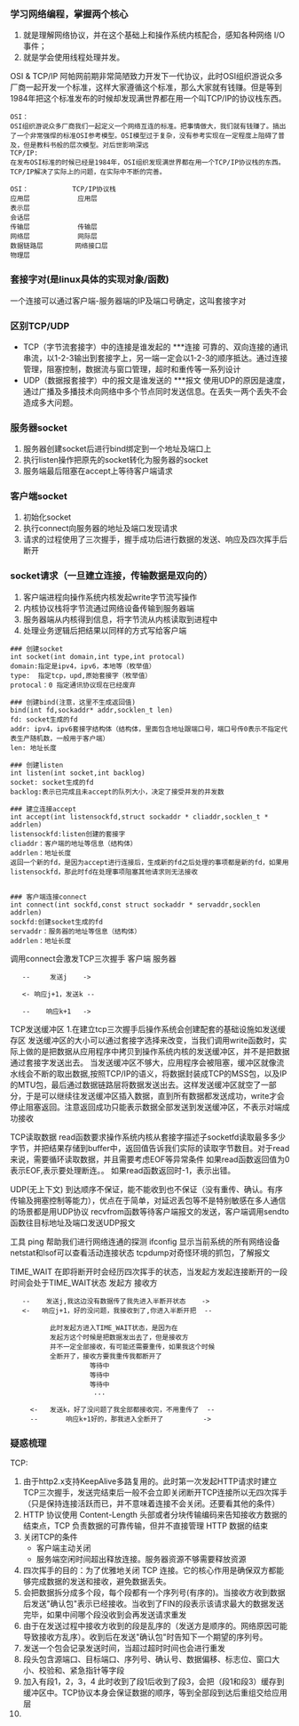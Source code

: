 ### 学习网络编程，掌握两个核心
1. 就是理解网络协议，并在这个基础上和操作系统内核配合，感知各种网络 I/O 事件；
2. 就是学会使用线程处理并发。

OSI & TCP/IP
阿帕网前期非常简陋致力开发下一代协议，此时OSI组织游说众多厂商一起开发一个标准，这样大家遵循这个标准，那么大家就有钱赚。但是等到1984年把这个标准发布的时候却发现满世界都在用一个叫TCP/IP的协议栈东西。
```
OSI：
OSI组织游说众多厂商我们一起定义一个网络互连的标准。把事情做大，我们就有钱赚了。搞出了一个非常强悍的标准OSI参考模型。OSI模型过于复杂，没有参考实现在一定程度上阻碍了普及，但是教科书般的层次模型。对后世影响深远
TCP/IP: 
在发布OSI标准的时候已经是1984年，OSI组织发现满世界都在用一个TCP/IP协议栈的东西。TCP/IP解决了实际上的问题，在实际中不断的完善。
```

```
OSI：           TCP/IP协议栈
应用层            应用层
表示层
会话层
传输层            传输层
网络层            网际层
数据链路层        网络接口层
物理层
```

### 套接字对(是linux具体的实现对象/函数)
一个连接可以通过客户端-服务器端的IP及端口号确定，这叫套接字对


### 区别TCP/UDP
* TCP（字节流套接字）中的连接是谁发起的 ***连接
可靠的、双向连接的通讯串流，以1-2-3输出到套接字上，另一端一定会以1-2-3的顺序抵达。通过连接管理，阻塞控制，数据流与窗口管理，超时和重传等一系列设计
* UDP（数据报套接字）中的报文是谁发送的 ***报文
使用UDP的原因是速度，通过广播及多播技术向网络中多个节点同时发送信息。在丢失一两个丢失不会造成多大问题。


### 服务器socket
1. 服务器创建socket后进行bind绑定到一个地址及端口上
2. 执行listen操作把原先的socket转化为服务器的socket
3. 服务端最后阻塞在accept上等待客户端请求


### 客户端socket
1. 初始化socket
2. 执行connect向服务器的地址及端口发现请求
3. 请求的过程使用了三次握手，握手成功后进行数据的发送、响应及四次挥手后断开


### socket请求（一旦建立连接，传输数据是双向的）
1. 客户端进程向操作系统内核发起write字节流写操作
2. 内核协议栈将字节流通过网络设备传输到服务器端
3. 服务器端从内核得到信息，将字节流从内核读取到进程中
4. 处理业务逻辑后把结果以同样的方式写给客户端

```
### 创建socket
int socket(int domain,int type,int protocal)
domain:指定是ipv4，ipv6，本地等（枚举值）
type:  指定tcp，upd,原始套接字（枚举值）
protocal：0 指定通讯协议现在已经废弃

### 创建bind(注意，这里不生成返回值)
bind(int fd,sockaddr* addr,socklen_t len)
fd: socket生成的fd
addr: ipv4，ipv6套接字结构体（结构体，里面包含地址跟端口号，端口号传0表示不指定代表生产随机数，一般用于客户端）
len: 地址长度

### 创建listen
int listen(int socket,int backlog)
socket: socket生成的fd
backlog:表示已完成且未accept的队列大小，决定了接受并发的并发数

### 建立连接accept
int accept(int listensockfd,struct sockaddr * cliaddr,socklen_t * addrlen)
listensockfd:listen创建的套接字
cliaddr：客户端的地址等信息（结构体）
addrlen：地址长度
返回一个新的fd，是因为accept进行连接后，生成新的fd之后处理的事项都是新的fd，如果用listensockfd，那此时fd在处理事项阻塞其他请求则无法接收


### 客户端连接connect
int connect(int sockfd,const struct sockaddr * servaddr,socklen addrlen)
sockfd:创建socket生成的fd
servaddr：服务器的地址等信息（结构体）
addrlen：地址长度
```


调用connect会激发TCP三次握手
客户端                      服务器

       --     发送j    ->

       <- 响应j+1，发送k --

       --    响应k+1   ->


TCP发送缓冲区
1.在建立tcp三次握手后操作系统会创建配套的基础设施如发送缓存区
发送缓冲区的大小可以通过套接字选择来改变，当我们调用write函数时，实际上做的是把数据从应用程序中拷贝到操作系统内核的发送缓冲区，并不是把数据通过套接字发送出去。
当发送缓冲区不够大，应用程序会被阻塞，缓冲区就像流水线会不断的取出数据,按照TCP/IP的语义，将数据封装成TCP的MSS包，以及IP的MTU包，最后通过数据链路层将数据发送出去。这样发送缓冲区就空了一部分，于是可以继续往发送缓冲区插入数据，直到所有数据都发送成功，write才会停止阻塞返回。注意返回成功只能表示数据全部发送到发送缓冲区，不表示对端成功接收

TCP读取数据
read函数要求操作系统内核从套接字描述子socketfd读取最多多少字节，并把结果存储到buffer中，返回值告诉我们实际的读取字节数目。对于read来说，需要循环读取数据，并且需要考虑EOF等异常条件
如果read函数返回值为0表示EOF,表示要处理断连。。
如果read函数返回时-1，表示出错。


UDP(无上下文)
到达顺序不保证，能不能收到也不保证（没有重传、确认。有序传输及拥塞控制等能力），优点在于简单，对延迟丢包等不是特别敏感在多人通信的场景都是用UDP协议
recvfrom函数等待客户端报文的发送，客户端调用sendto函数往目标地址及端口发送UDP报文


工具
ping 帮助我们进行网络连通的探测
ifconfig 显示当前系统的所有网络设备
netstat和lsof可以查看活动连接状态
tcpdump对奇怪环境的抓包，了解报文


TIME_WAIT
在即将断开时会经历四次挥手的状态，当发起方发起连接断开的一段时间会处于TIME_WAIT状态
发起方                                                         接收方

       --    发送j,我这边没有数据传了我先进入半断开状态    ->
       <-   响应j+1，好的没问题，我接收到了,你进入半断开把  --

              此时发起方进入TIME_WAIT状态，是因为在
              发起方这个时候是把数据发出去了，但是接收方
              并不一定全部接收，有可能还需要重传，如果我这个时候
              全断开了，接收方要我重传我都断开了
                        等待中
                        等待中
                        等待中
                         ...

         <-   发送k，好了没问题了我全部都接收完，不用重传了  --
         --       响应k+1好的，那我进入全断开了          ->


### 疑惑梳理
TCP: 
1. 由于http2.x支持KeepAlive多路复用的。此时第一次发起HTTP请求时建立TCP三次握手，发送完结束后一般不会立即关闭断开TCP连接所以无四次挥手（只是保持连接活跃而已，并不意味着连接不会关闭。还要看其他的条件）
2. HTTP 协议使用 Content-Length 头部或者分块传输编码来告知接收方数据的结束点，TCP 负责数据的可靠传输，但并不直接管理 HTTP 数据的结束
3. 关闭TCP的条件 
   * 客户端主动关闭
   * 服务端空闲时间超出释放连接。服务器资源不够需要释放资源
4. 四次挥手的目的：为了优雅地关闭 TCP 连接。它的核心作用是确保双方都能够完成数据的发送和接收，避免数据丢失。
5. 会把数据拆分成多个段，每个段都有一个序列号(有序的)。当接收方收到数据后发送"确认包"表示已经接收。当收到了FIN的段表示该请求最大的数据发送完毕，如果中间哪个段没收到会再发送请求重发
6. 由于在发送过程中接收方收到的段是乱序的（发送方是顺序的。网络原因可能导致接收方乱序）。收到后在发送"确认包"时告知下一个期望的序列号。
7. 发送一个包会记录发送时间，当超过超时时间也会进行重发
8. 段头包含源端口、目标端口、序列号、确认号、数据偏移、标志位、窗口大小、校验和、紧急指针等字段
9. 加入有段1，2，3，4 此时收到了段1后收到了段3，会把（段1和段3）缓存到缓冲区中。TCP协议本身会保证数据的顺序，等到全部段到达后重组交给应用层
10. 
